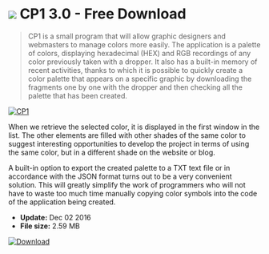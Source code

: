 # ![](https://cdn.softexe.net/static/icon/b/cp1-11277.png) CP1 3.0 - Free Download

> CP1 is a small program that will allow graphic designers and webmasters to manage colors more easily. The application is a palette of colors, displaying hexadecimal (HEX) and RGB recordings of any color previously taken with a dropper. It also has a built-in memory of recent activities, thanks to which it is possible to quickly create a color palette that appears on a specific graphic by downloading the fragments one by one with the dropper and then checking all the palette that has been created.

[![CP1](https://gallery.dpcdn.pl/imgc/Tools/72708/g_-_420x350_1.5_-_x20161202204745_0.png)](https://softexe.net/win/development-it/development-tools/cp1:ppbgg.html)

When we retrieve the selected color, it is displayed in the first window in the list. The other elements are filled with other shades of the same color to suggest interesting opportunities to develop the project in terms of using the same color, but in a different shade on the website or blog.
 
 A built-in option to export the created palette to a TXT text file or in accordance with the JSON format turns out to be a very convenient solution. This will greatly simplify the work of programmers who will not have to waste too much time manually copying color symbols into the code of the application being created.


- **Update:** Dec 02 2016
- **File size:** 2.59 MB

[![Download](https://cdn.softexe.net/static/img/download.png)](https://softexe.net/win/development-it/development-tools/cp1:ppbgg.html)


